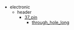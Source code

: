 * electronic
  * header
    * [37_pin](electronic/header/37_pin)
      * [through_hole_long](electronic/header/37_pin/through_hole_long)

